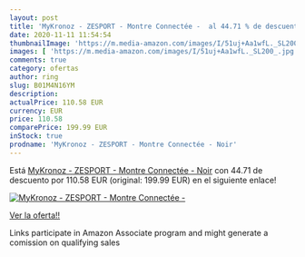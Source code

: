 ```yaml
---
layout: post
title: 'MyKronoz - ZESPORT - Montre Connectée -  al 44.71 % de descuento'
date: 2020-11-11 11:54:54
thumbnailImage: 'https://m.media-amazon.com/images/I/51uj+Aa1wfL._SL200_.jpg'
images: [ 'https://m.media-amazon.com/images/I/51uj+Aa1wfL._SL200_.jpg' ]
comments: true
category: ofertas
author: ring
slug: B01M4N16YM
description:
actualPrice: 110.58 EUR
currency: EUR
price: 110.58
comparePrice: 199.99 EUR
inStock: true
prodname: 'MyKronoz - ZESPORT - Montre Connectée - Noir'
---
```


Está [MyKronoz - ZESPORT - Montre Connectée - Noir](https://www.amazon.fr/dp/B01M4N16YM/?tag=tolees0d-21) con 44.71 de descuento por 110.58 EUR (original: 199.99 EUR) en el siguiente enlace!

[![MyKronoz - ZESPORT - Montre Connectée - ](https://m.media-amazon.com/images/I/51uj+Aa1wfL._SL200_.jpg)](https://www.amazon.fr/dp/B01M4N16YM/?tag=tolees0d-21)

[Ver la oferta!!](https://www.amazon.fr/dp/B01M4N16YM/?tag=tolees0d-21)

Links participate in Amazon Associate program and might generate a comission on qualifying sales


